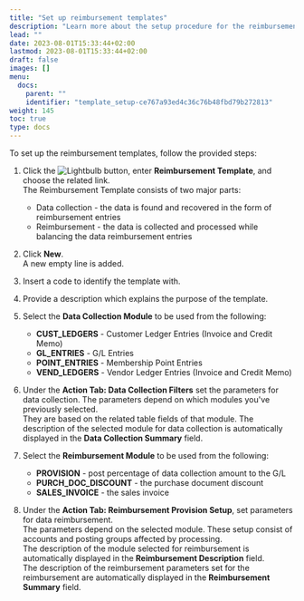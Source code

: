 ```yaml
---
title: "Set up reimbursement templates"
description: "Learn more about the setup procedure for the reimbursement templates."
lead: ""
date: 2023-08-01T15:33:44+02:00
lastmod: 2023-08-01T15:33:44+02:00
draft: false
images: []
menu:
  docs:
    parent: ""
    identifier: "template_setup-ce767a93ed4c36c76b48fbd79b272813"
weight: 145
toc: true
type: docs
---
```

To set up the reimbursement templates, follow the provided steps:


1. Click the ![Lightbulb](Lightbulb_icon.PNG) button, enter **Reimbursement Template**, and choose the related link.        
   The Reimbursement Template consists of two major parts:

   - Data collection - the data is found and recovered in the form of reimbursement entries
   - Reimbursement - the data is collected and processed while balancing the data reimbursement entries

2. Click **New**.   
   A new empty line is added.
3. Insert a code to identify the template with. 
4. Provide a description which explains the purpose of the template.
5. Select the **Data Collection Module** to be used from the following: 
   - **CUST_LEDGERS** - Customer Ledger Entries (Invoice and Credit Memo)
   - **GL_ENTRIES** - G/L Entries
   - **POINT_ENTRIES** - Membership Point Entries
   - **VEND_LEDGERS** - Vendor Ledger Entries (Invoice and Credit Memo)
6. Under the **Action Tab: Data Collection Filters** set the parameters for data collection. The parameters depend on which modules you've previously selected.    
   They are based on the related table fields of that module. The description of the selected module for data collection is automatically displayed in the **Data Collection Summary** field.
7. Select the **Reimbursement Module** to be used from the following:
   - **PROVISION** - post percentage of data collection amount to the G/L
   - **PURCH_DOC_DISCOUNT** - the purchase document discount
   - **SALES_INVOICE** - the sales invoice
8. Under the **Action Tab: Reimbursement Provision Setup**, set parameters for data reimbursement.    
   The parameters depend on the selected module. These setup consist of accounts and posting groups affected by processing.      
   The description of the module selected for reimbursement is automatically displayed in the **Reimbursement Description** field.      
   The description of the reimbursement parameters set for the reimbursement are automatically displayed in the **Reimbursement Summary** field.